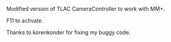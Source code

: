 Modified version of TLAC CameraController to work with MM+.

F11 to activate.

Thanks to korenkonder for fixing my buggy code.
